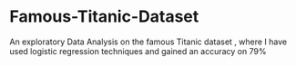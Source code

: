 # Famous-Titanic-Dataset
An exploratory Data Analysis on the famous Titanic dataset , where I have used logistic regression techniques and gained an accuracy on 79%
